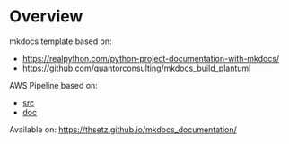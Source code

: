 # Overview

mkdocs template based on:
   - https://realpython.com/python-project-documentation-with-mkdocs/
   - https://github.com/quantorconsulting/mkdocs_build_plantuml

AWS Pipeline based on:
   - [src](https://github.com/aws-samples/aws-deployment-pipeline-reference-architecture)
   - [doc](https://pipelines.devops.aws.dev/)


Available on: https://thsetz.github.io/mkdocs_documentation/

